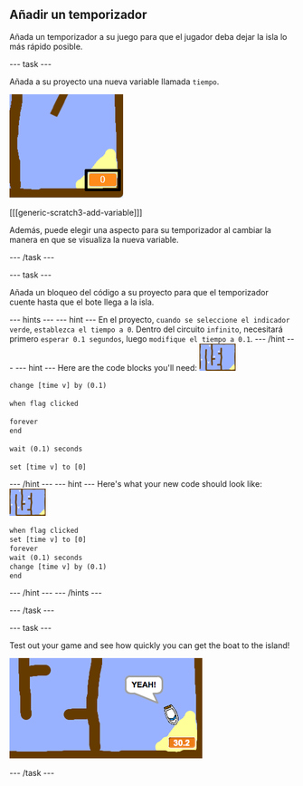 ## Añadir un temporizador

Añada un temporizador a su juego para que el jugador deba dejar la isla lo más rápido posible.

\--- task \---

Añada a su proyecto una nueva variable llamada `tiempo`.

![screenshot](images/boat-variable-annotated.png)

[[[generic-scratch3-add-variable]]]

Además, puede elegir una aspecto para su temporizador al cambiar la manera en que se visualiza la nueva variable.

\--- /task \---

\--- task \---

Añada un bloqueo del código a su proyecto para que el temporizador cuente hasta que el bote llega a la isla.

\--- hints \--- \--- hint \--- En el proyecto, `cuando se seleccione el indicador verde`, `establezca el tiempo a 0`. Dentro del circuito `infinito`, necesitará primero `esperar 0.1 segundos`, luego `modifique el tiempo a 0.1`. \--- /hint \--- \--- hint \--- Here are the code blocks you'll need: ![stage](images/stage.png)

```blocks3
change [time v] by (0.1)

when flag clicked

forever
end

wait (0.1) seconds

set [time v] to [0]
```

\--- /hint \--- \--- hint \--- Here's what your new code should look like: ![stage](images/stage.png)

```blocks3
when flag clicked
set [time v] to [0]
forever
wait (0.1) seconds
change [time v] by (0.1)
end
```

\--- /hint \--- \--- /hints \---

\--- /task \---

\--- task \---

Test out your game and see how quickly you can get the boat to the island!

![screenshot](images/boat-variable-test.png)

\--- /task \---